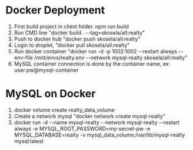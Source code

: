 # Docker Deployment

1. First build project in client folder. npm run build
2. Run CMD line "docker build . --tag=skosela/all:realty"
3. Push to docker hub "docker push skosela/all:realty"
4. Login to droplet, "docker pull skosela/all:realty"
5. Run docker container "docker run -d -p 1002:1002 --restart always --env-file /mnt/envs/realty.env --network mysql-realty skosela/all:realty"
6. MySQL container connection is done by the container name, ex: user:pw@mysql-container

# MySQL on Docker

1. docker volume create realty_data_volume
2. Create a network mysql "docker network create mysql-realty"
3. docker run -d --name mysql-realty --network mysql-realty --restart always -e MYSQL_ROOT_PASSWORD=my-secret-pw -e MYSQL_DATABASE=realty -v mysql_data_volume:/var/lib/mysql-realty mysql:latest
